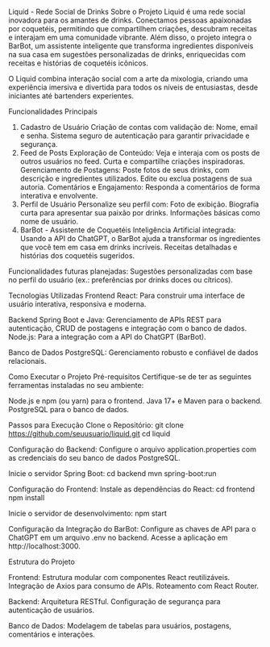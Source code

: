 Liquid - Rede Social de Drinks
Sobre o Projeto
Liquid é uma rede social inovadora para os amantes de drinks. Conectamos pessoas apaixonadas por coquetéis, permitindo que compartilhem criações, descubram receitas e interajam em uma comunidade vibrante. Além disso, o projeto integra o BarBot, um assistente inteligente que transforma ingredientes disponíveis na sua casa em sugestões personalizadas de drinks, enriquecidas com receitas e histórias de coquetéis icônicos.

O Liquid combina interação social com a arte da mixologia, criando uma experiência imersiva e divertida para todos os níveis de entusiastas, desde iniciantes até bartenders experientes.

Funcionalidades Principais

1. Cadastro de Usuário
Criação de contas com validação de:
Nome, email e senha.
Sistema seguro de autenticação para garantir privacidade e segurança.
2. Feed de Posts
Exploração de Conteúdo:
Veja e interaja com os posts de outros usuários no feed.
Curta e compartilhe criações inspiradoras.
Gerenciamento de Postagens:
Poste fotos de seus drinks, com descrição e ingredientes utilizados.
Edite ou exclua postagens de sua autoria.
Comentários e Engajamento:
Responda a comentários de forma interativa e envolvente.
3. Perfil de Usuário
Personalize seu perfil com:
Foto de exibição.
Biografia curta para apresentar sua paixão por drinks.
Informações básicas como nome de usuário.
4. BarBot - Assistente de Coquetéis
Inteligência Artificial integrada:
Usando a API do ChatGPT, o BarBot ajuda a transformar os ingredientes que você tem em casa em drinks incríveis.
Receitas detalhadas e histórias dos coquetéis sugeridos.

Funcionalidades futuras planejadas:
Sugestões personalizadas com base no perfil do usuário (ex.: preferências por drinks doces ou cítricos).

Tecnologias Utilizadas
Frontend
React: Para construir uma interface de usuário interativa, responsiva e moderna.

Backend
Spring Boot e Java: Gerenciamento de APIs REST para autenticação, CRUD de postagens e integração com o banco de dados.
Node.js: Para a integração com a API do ChatGPT (BarBot).

Banco de Dados
PostgreSQL: Gerenciamento robusto e confiável de dados relacionais.

Como Executar o Projeto
Pré-requisitos
Certifique-se de ter as seguintes ferramentas instaladas no seu ambiente:

Node.js e npm (ou yarn) para o frontend.
Java 17+ e Maven para o backend.
PostgreSQL para o banco de dados.

Passos para Execução
Clone o Repositório:
git clone https://github.com/seuusuario/liquid.git
cd liquid

Configuração do Backend:
Configure o arquivo application.properties com as credenciais do seu banco de dados PostgreSQL.

Inicie o servidor Spring Boot:
cd backend
mvn spring-boot:run

Configuração do Frontend:
Instale as dependências do React:
cd frontend
npm install

Inicie o servidor de desenvolvimento:
npm start

Configuração da Integração do BarBot:
Configure as chaves de API para o ChatGPT em um arquivo .env no backend.
Acesse a aplicação em http://localhost:3000.

Estrutura do Projeto

Frontend:
Estrutura modular com componentes React reutilizáveis.
Integração de Axios para consumo de APIs.
Roteamento com React Router.

Backend:
Arquitetura RESTful.
Configuração de segurança para autenticação de usuários.

Banco de Dados:
Modelagem de tabelas para usuários, postagens, comentários e interações.
